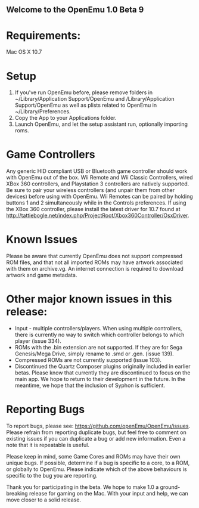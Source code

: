 ## Welcome to the OpenEmu 1.0 Beta 9

# Requirements:

Mac OS X 10.7

# Setup

1. If you've run OpenEmu before, please remove folders in ~/Library/Application Support/OpenEmu and /Library/Application Support/OpenEmu as well as plists related to OpenEmu in ~/Library/Preferences.
2. Copy the App to your Applications folder.
3. Launch OpenEmu, and let the setup assistant run, optionally importing roms.

# Game Controllers

Any generic HID compliant USB or Bluetooth game controller should work with OpenEmu out of the box. Wii Remote and Wii Classic Controllers, wired XBox 360 controllers, and Playstation 3 controllers are natively supported. Be sure to pair your wireless controllers (and unpair them from other devices) before using with OpenEmu. Wii Remotes can be paired by holding buttons 1 and 2 simultaneously while in the Controls preferences. If using the XBox 360 controller, please install the latest driver for 10.7 found at http://tattiebogle.net/index.php/ProjectRoot/Xbox360Controller/OsxDriver.

# Known Issues

Please be aware that currently OpenEmu does not support compressed ROM files, and that not all imported ROMs may have artwork associated with them on archive.vg. An internet connection is required to download artwork and game metadata.

# Other major known issues in this release:

* Input - multiple controllers/players. When using multiple controllers, there is currently no way to switch which controller belongs to which player (issue 334).
* ROMs with the .bin extension are not supported. If they are for Sega Genesis/Mega Drive, simply rename to .smd or .gen. (issue 139).
* Compressed ROMs are not currently supported (issue 103).
* Discontinued the Quartz Composer plugins originally included in earlier betas. Please know that currently they are discontinued to focus on the main app. We hope to return to their development in the future. In the meantime, we hope that the inclusion of Syphon is sufficient.

# Reporting Bugs

To report bugs, please see: https://github.com/openEmu/OpenEmu/issues. Please refrain from reporting duplicate bugs, but feel free to comment on existing issues if you can duplicate a bug or add new information. Even a note that it is repeatable is useful.

Please keep in mind, some Game Cores and ROMs may have their own unique bugs. If possible, determine if a bug is specific to a core, to a ROM, or globally to OpenEmu. Please indicate which of the above behaviours is specific to the bug you are reporting.

Thank you for participating in the beta. We hope to make 1.0 a ground-breaking release for gaming on the Mac. With your input and help, we can move closer to a solid release.
